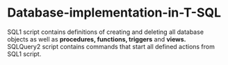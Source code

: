 # Database-implementation-in-T-SQL

SQL1 script contains definitions of creating and deleting all database objects as well as <b>procedures, functions, triggers</b> and <b>views.</b></br>
SQLQuery2 script contains commands that start all defined actions from SQL1 script.
